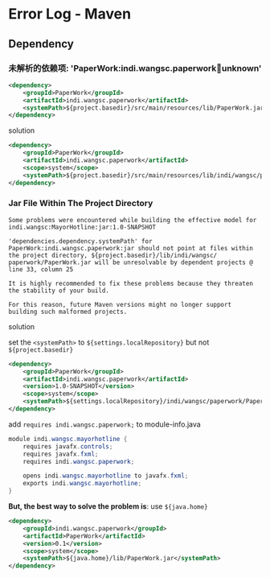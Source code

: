 # Error Log - Maven

## Dependency

### 未解析的依赖项: 'PaperWork:indi.wangsc.paperwork:jar:unknown'

```xml
<dependency>
    <groupId>PaperWork</groupId>
    <artifactId>indi.wangsc.paperwork</artifactId>
    <systemPath>${project.basedir}/src/main/resources/lib/PaperWork.jar</systemPath>
</dependency>
```

solution

```xml
<dependency>
    <groupId>PaperWork</groupId>
    <artifactId>indi.wangsc.paperwork</artifactId>
    <scope>system</scope>
    <systemPath>${project.basedir}/src/main/resources/lib/indi/wangsc/paperwork/PaperWork.jar</systemPath>
</dependency>
```

### Jar File Within The Project Directory

```text
Some problems were encountered while building the effective model for indi.wangsc:MayorHotline:jar:1.0-SNAPSHOT

'dependencies.dependency.systemPath' for PaperWork:indi.wangsc.paperwork:jar should not point at files within the project directory, ${project.basedir}/lib/indi/wangsc/
paperwork/PaperWork.jar will be unresolvable by dependent projects @ line 33, column 25

It is highly recommended to fix these problems because they threaten the stability of your build.

For this reason, future Maven versions might no longer support building such malformed projects.
```

solution

set the `<systemPath>` to `${settings.localRepository}` but not `${project.basedir}`

```xml
<dependency>
    <groupId>PaperWork</groupId>
    <artifactId>indi.wangsc.paperwork</artifactId>
    <version>1.0-SNAPSHOT</version>
    <scope>system</scope>
    <systemPath>${settings.localRepository}/indi/wangsc/paperwork/PaperWork.jar</systemPath>
</dependency>
```

add `requires indi.wangsc.paperwork;` to module-info.java

```java
module indi.wangsc.mayorhotline {
    requires javafx.controls;
    requires javafx.fxml;
    requires indi.wangsc.paperwork;

    opens indi.wangsc.mayorhotline to javafx.fxml;
    exports indi.wangsc.mayorhotline;
}
```

**But, the best way to solve the problem is**: use `${java.home}`

```xml
<dependency>
    <groupId>indi.wangsc.paperwork</groupId>
    <artifactId>PaperWork</artifactId>
    <version>0.1</version>
    <scope>system</scope>
    <systemPath>${java.home}/lib/PaperWork.jar</systemPath>
</dependency>
```
